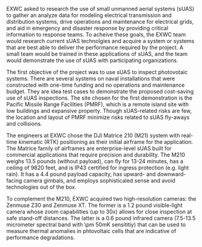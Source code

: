 EXWC asked to research the use of small unmanned aerial systems (sUAS) to gather an analyze data for modeling electrical transmission and distribution systems, drive operations and maintenance for electrical grids, and aid in emergency and disaster response by providing critical information to response teams.  To acheive these goals, the EXWC team would research current sUAS technolgies and acquire a system or systems that are best able to deliver the performance required by the project.  A small team would be trained in these applications of sUAS, and the team would demonstrate the use of sUAS with participating organizations.

The first objective of the project was to use sUAS to inspect photovotaic systems.  There are several systems on naval installations that were constructed with one-time funding and no operations and maintenance budget.  They are idea test cases to demonstrate the proposed cost-saving use of sUAS inspections.  The site chosen for the first demonstration is the Pacific Missile Range Facilities (PMRF), which is a remote island site with low buildings and expansive property.  Though sUAS-related risks are few, the location and layout of PMRF minimize risks related to sUAS fly-aways and collisions.

The engineers at EXWC chose the DJI Matrice 210 (M21) system with real-time kinematic (RTK) positioning as their initial airframe for the application.  The Matrice family of airframes are enterprise-level sUAS built for commercial applications that require precision and durability.  The M210 weighs 13.5 pounds (without payload), can fly for 13-24 minutes, has a ceiling of 9820 feet, and is IP43 certified for ingress protection (e.g. light rain).  It has a 4.4 pound payload capacity, has upward- and downward-facing camera gimbals, and employs sophisticaled sense and avoid technologies out of the box.

To complement the M210, EXWC acquired two high-resolution cameras:  the Zenmuse Z30 and Zenmuse XT.  The former is a 1.2 pound visible-light camera whose zoom capabilities (up to 30x) allows for close inspection at safe stand-off distances.  The latter is a 0.6 pound infrared camera (7.5-13.5 micrometer spectral band with \pm 50mK sensititiy) that can be used to measure thermal anomalies in phtovoltaic cells that are indicative of performance degradations.


